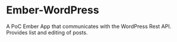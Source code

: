 # Ember-WordPress
A PoC Ember App that communicates with the WordPress Rest API. Provides list and editing of posts.
